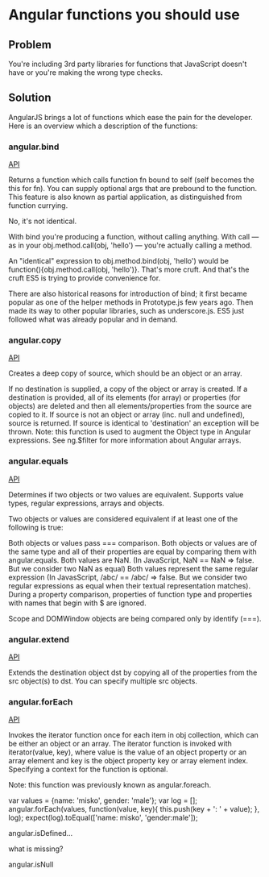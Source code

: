 # Angular functions you should use

## Problem

You're including 3rd party libraries for functions that JavaScript doesn't have or you're making the wrong type checks.

## Solution


AngularJS brings a lot of functions which ease the pain for the developer. Here is an overview which a description of
 the functions:


### angular.bind

[API](http://docs.angularjs.org/api/angular.bind)

Returns a function which calls function fn bound to self (self becomes the this for fn). You can supply optional args that are prebound to the function. This feature is also known as partial application, as distinguished from function currying.

No, it's not identical.

With bind you're producing a function, without calling anything. With call — as in your obj.method.call(obj, 'hello') — you're actually calling a method.

An "identical" expression to obj.method.bind(obj, 'hello') would be function(){obj.method.call(obj, 'hello')}. That's more cruft. And that's the cruft ES5 is trying to provide convenience for.

There are also historical reasons for introduction of bind; it first became popular as one of the helper methods in Prototype.js few years ago. Then made its way to other popular libraries, such as underscore.js. ES5 just followed what was already popular and in demand.


### angular.copy

[API](http://docs.angularjs.org/api/angular.copy)

Creates a deep copy of source, which should be an object or an array.

If no destination is supplied, a copy of the object or array is created.
If a destination is provided, all of its elements (for array) or properties (for objects) are deleted and then all elements/properties from the source are copied to it.
If source is not an object or array (inc. null and undefined), source is returned.
If source is identical to 'destination' an exception will be thrown.
Note: this function is used to augment the Object type in Angular expressions. See ng.$filter for more information about Angular arrays.

### angular.equals

[API](http://docs.angularjs.org/api/angular.equals)

Determines if two objects or two values are equivalent. Supports value types, regular expressions, arrays and objects.

Two objects or values are considered equivalent if at least one of the following is true:

Both objects or values pass === comparison.
Both objects or values are of the same type and all of their properties are equal by comparing them with angular.equals.
Both values are NaN. (In JavaScript, NaN == NaN => false. But we consider two NaN as equal)
Both values represent the same regular expression (In JavasScript, /abc/ == /abc/ => false. But we consider two regular expressions as equal when their textual representation matches).
During a property comparison, properties of function type and properties with names that begin with $ are ignored.

Scope and DOMWindow objects are being compared only by identify (===).

### angular.extend

[API](http://docs.angularjs.org/api/angular.extend)

Extends the destination object dst by copying all of the properties from the src object(s) to dst. You can specify multiple src objects.

### angular.forEach

[API](http://docs.angularjs.org/api/angular.forEach)

Invokes the iterator function once for each item in obj collection, which can be either an object or an array. The iterator function is invoked with iterator(value, key), where value is the value of an object property or an array element and key is the object property key or array element index. Specifying a context for the function is optional.

Note: this function was previously known as angular.foreach.

var values = {name: 'misko', gender: 'male'};
var log = [];
angular.forEach(values, function(value, key){
  this.push(key + ': ' + value);
}, log);
expect(log).toEqual(['name: misko', 'gender:male']);














angular.isDefined...

what is missing?

angular.isNull


